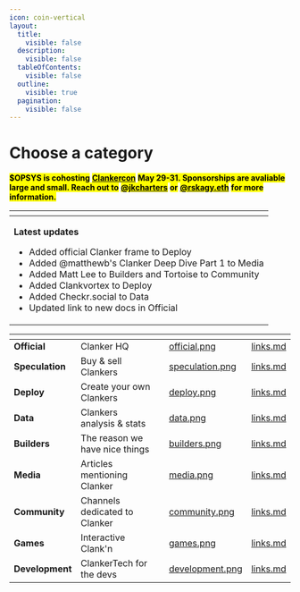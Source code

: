 ```yaml
---
icon: coin-vertical
layout:
  title:
    visible: false
  description:
    visible: false
  tableOfContents:
    visible: false
  outline:
    visible: true
  pagination:
    visible: false
---
```


# Choose a category

<mark style="background-color:yellow;">**$OPSYS is cohosting**</mark> [<mark style="background-color:yellow;">**Clankercon**</mark>](https://warpcast.com/~/channel/clankercon) <mark style="background-color:yellow;">**May 29-31. Sponsorships are avaliable large and small. Reach out to**</mark> [<mark style="background-color:yellow;">**@jkcharters**</mark>](https://warpcast.com/jkcharters) <mark style="background-color:yellow;">**or**</mark> [<mark style="background-color:yellow;">**@rskagy.eth**</mark>](https://warpcast.com/rskagy.eth) <mark style="background-color:yellow;">**for more information.**</mark>

<table data-header-hidden data-full-width="true"><thead><tr><th></th></tr></thead><tbody><tr><td><p><strong>Latest updates</strong></p><ul><li>Added official Clanker frame to Deploy</li><li>Added @matthewb's Clanker Deep Dive Part 1 to Media</li><li>Added Matt Lee to Builders and Tortoise to Community</li><li>Added Clankvortex to Deploy</li><li>Added Checkr.social to Data</li><li>Updated link to new docs in Official</li></ul></td></tr></tbody></table>

<table data-view="cards" data-full-width="true"><thead><tr><th></th><th></th><th></th><th data-hidden data-card-cover data-type="files"></th><th data-hidden data-card-target data-type="content-ref"></th></tr></thead><tbody><tr><td><strong>Official</strong></td><td>Clanker HQ</td><td></td><td><a href=".gitbook/assets/official.png">official.png</a></td><td><a href="official/links.md">links.md</a></td></tr><tr><td><strong>Speculation</strong></td><td>Buy &#x26; sell Clankers</td><td></td><td><a href=".gitbook/assets/speculation.png">speculation.png</a></td><td><a href="speculation/links.md">links.md</a></td></tr><tr><td><strong>Deploy</strong></td><td>Create your own Clankers</td><td></td><td><a href=".gitbook/assets/deploy.png">deploy.png</a></td><td><a href="deploy/links.md">links.md</a></td></tr><tr><td><strong>Data</strong></td><td>Clankers analysis &#x26; stats</td><td></td><td><a href=".gitbook/assets/data.png">data.png</a></td><td><a href="data/links.md">links.md</a></td></tr><tr><td><strong>Builders</strong></td><td>The reason we have nice things</td><td></td><td><a href=".gitbook/assets/builders.png">builders.png</a></td><td><a href="builders/links.md">links.md</a></td></tr><tr><td><strong>Media</strong></td><td>Articles mentioning Clanker</td><td></td><td><a href=".gitbook/assets/media.png">media.png</a></td><td><a href="media/links.md">links.md</a></td></tr><tr><td><strong>Community</strong></td><td>Channels dedicated to Clanker</td><td></td><td><a href=".gitbook/assets/community.png">community.png</a></td><td><a href="community/links.md">links.md</a></td></tr><tr><td><strong>Games</strong></td><td>Interactive Clank'n</td><td></td><td><a href=".gitbook/assets/games.png">games.png</a></td><td><a href="games/links.md">links.md</a></td></tr><tr><td><strong>Development</strong></td><td>ClankerTech for the devs</td><td></td><td><a href=".gitbook/assets/development.png">development.png</a></td><td><a href="development/links.md">links.md</a></td></tr></tbody></table>
